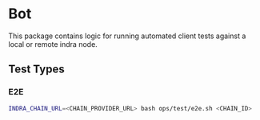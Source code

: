 # Bot

This package contains logic for running automated client tests against a local or remote indra node.

## Test Types

### E2E

```sh
INDRA_CHAIN_URL=<CHAIN_PROVIDER_URL> bash ops/test/e2e.sh <CHAIN_ID>
```
